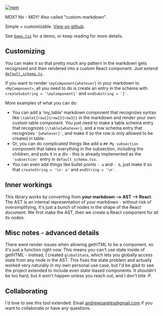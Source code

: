 [![npm](https://img.shields.io/npm/v/custom-markdown)](https://www.npmjs.com/package/custom-markdown)


MDX? No - MDY! Also called "custom-markdown".

Simple + customizable. [View on github](https://github.com/andrewpareles/custom-markdown).

See [`Demo.tsx`](https://github.com/andrewpareles/custom-markdown/blob/main/Demo.tsx) for a demo, or keep reading for more details. 


## Customizing

You can make it so that pretty much any pattern in the markdown gets recognized and then rendered into a custom React component. Just extend [`default_schema.ts`](https://github.com/andrewpareles/custom-markdown/blob/main/src/default_schema.tsx). 

If you want to render `\myComponent{whatever}` in your markdown to `<MyComponent>`, all you need to do is create an entry in the schema with  `createSubstring = '\myComponent{'` and `endSubstring = '}'`.

More examples of what you can do: 

- You can add a 'my_table' markdown component that recognizes syntax like `\table{{row1}{row2}{row3}}` in the markdown and render your own custom table component. You just need to make a table schema entry that recognizes `\\table{whatever}`, and a row schema entry that recognizes `'{whatever}'`, and make it so the row is only allowed to be created in table. 
- Or, you can do complicated things like add a `## My subsection` component that takes everything in the subsection, including the children, and puts it in a div - this is already implemented as the `'subsection'` entry in  `default_schema.tsx`.
- You can even add things like bullet points `- a` and `- b`, just make it so that `createString = '\n- a'` and `endString = '\n'`.

## Inner workings

This library works by converting from **your markdown --> AST --> React**. The AST is an internal representation of your markdown - without risk of oversimplifying, it's just a bunch of nodes in the shape of the React document. We first make the AST, then we create a React component for all its nodes. 


## Misc notes - advanced details
There were render issues when allowing getHTML to be a component, so it's just a function right now. This means you can't use state inside of getHTML - instead, I created `globalState`, which lets you globally access state from any node in the AST. This fixes the state problem and actually worked very naturally in my own personal use case, but I'd be glad to see the project extended to include even state-based components. It shouldn't be too hard, but it won't happen unless you reach out, and I don't bite :P.


## Collaborating
I'd love to see this tool extended. Email andrewpareles@gmail.com if you want to collaborate or have any questions. 
